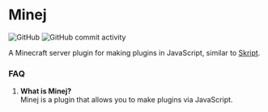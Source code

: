 # Minej

![GitHub](https://img.shields.io/github/license/TheClashFruit/Minej)
![GitHub commit activity](https://img.shields.io/github/commit-activity/w/TheClashFruit/Minej)

A Minecraft server plugin for making plugins in JavaScript, similar to [Skript](https://github.com/SkriptLang/Skript).

### FAQ
1. **What is Minej?** <br />
   Minej is a plugin that allows you to make plugins via JavaScript.